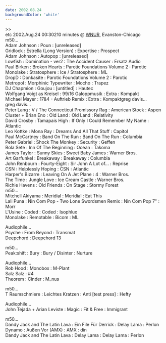 ```yaml
---
date: 2002.08.24
backgroundColor: 'white'
---
```


\>>  
etc 2002.Aug.24 00:30210 minutes @ [WNUR](http://www.wnur.org/), Evanston-Chicago  
m50...  
Adam Johnson : Poun : \[unreleased\]  
Gridlock : Estrella (Long Version) : Expertise : Prospect  
Adam Johnson : Autopop : \[unreleased\]  
Lowfish : Domination - ver2 : The Accident Causer : Ersatz Audio  
Paul Birken : Broken Hearts : Parotic Foundations Volume 2 : Parotic  
Monolake : Stratosphere : Ice / Stratosphere : ML  
DropD : Donkasite : Parotic Foundations Volume 2 : Parotic  
Metropol : Morphinic Typewriter : Mocho : Trapez  
DJ Chapmion : Goujou : \[untitled\] : Hautec  
Wolfgang Voigt as Kreisel : 99/16 Galoppmusik : Extra : Kompakt  
Michael Mayer : 17&4 - Auftrieb Remix : Extra : Kompaktgreg davis...  
greg davis...  
Peter Lang : V / The Connecticut Promissory Rag : American Stock : Aspen  
Cluster + Brian Eno : Old Land : Old Land : Relativity  
David Crosby : Tamapais High : If Only I Could Remember My Name : Atlantic  
Leo Kottke : Mona Ray : Dreams And All That Stuff : Capitol  
Paul McCartney : Band On The Run : Band On The Run : Columbia  
Peter Gabriel : Shock The Monkey : Security : Geffen  
Bola Sete : Inn Of The Beginning : Ocean : Takoma  
James Taylor : Sunny Skies : Sweet Baby James : Warner Bros.  
Art Garfunkel : Breakaway : Breakaway : Columbia  
John Renbourn : Fourty-Eight : Sir John A Lot of... : Reprise  
CSN : Helplessly Hoping : CSN : Atlantic  
Harper's Bizarre : Leaving On A Jet Plane : 4 : Warner Bros.  
The Time : Jungle Love : Ice Cream Castle : Warner Bros.  
Richie Havens : Old Friends : On Stage : Stormy Forest  
m50...  
Mitchell Akiyama : Meridial : Meridial : Eat This  
Lali Puna : Nin Com Pop - Two Lone Swordsmen Remix : Nin Com Pop 7" : Morr  
L'Usine : Coded : Coded : Isophlux  
Monolake : Remotable : Bicom : ML  

Audiophile...  
Psyche : From Beyond : Transmat  
Deepchord : Deepchord 13  

m50...  
Peak:shift : Bury : Bury / Disinter : Nurture  

Audiophile...  
Rob Hood : Monobox : M-Plant  
Salz Salz : #4  
Theorem : Cinder : M\_nus  

m50...  
T Raumschmiere : Leichtes Kratzen : Anti \[test press\] : Hefty  

Audiophile...  
John Tejada + Arian Leviste : Magic : Fit & Free : Immigrant  


m50...  
Dandy Jack and The Latin Lava : Ein File Für Derrick : Delay Lama : Perlon  
Dynamo : Außen Vor (AMX) : AMX : din  
Dandy Jack and The Latin Lava : Delay Lama : Delay Lama : Perlon